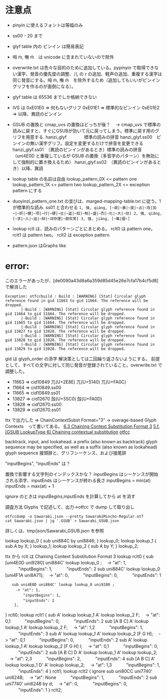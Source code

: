 # 注意点
- pinyin に使えるフォントは等幅のみ
- ss00 - 20 まで
- glyf table 内の ピンイン は簡易表記
- 呣 m̀, 嘸 m̄　は unicode に含まれていないので除外
- overwrite.txt は色々な目的のために追加している。pypinyin で取得できない漢字、発音の優先度の調整、儿 の r の追加、軽声の追加、重複する漢字は同じ発音にする。呣 m̀, 嘸 m̄　を除外するため（追加してもいいがピンイングリフを作るのが面倒になる）。
- glyf table は 65536 までしか格納できない
- IVS は 
       0xE01E0 => 何もないグリフ
       0xE01E1 => 標準的なピンイン
       0xE01E2 => 以降、異読のピンイン
- GSUB の置換と cmap_uvs の置換はどっちが後？
       　-> cmap_uvs で標準の読みに戻すと、すぐにGSUBが効いて元に戻ってしまう。標準に戻す用のグリフを用意する.
       hanzi_glyf　　　　標準の読みの拼音
       hanzi_glyf.ss00　ピンインの無い漢字グリフ。設定を変更するだけで拼音を変更できる
       hanzi_glyf.ss01　（異読のピンインがあるとき）標準の読みの拼音（uni4E0D と重複しているが GSUB の置換（多音字のパターン）を無効にして強制的に置き換えるため）
       hanzi_glyf.ss02　（異読のピンインがあるとき）以降、異読　

- lookup table の名前は自由
       lookup_pattern_0X <= pattern one
       lookup_pattern_1X <= pattern two
       lookup_pattern_2X <= exception pattern
       にする

- duoyinzi_pattern_one.txt の並びは、marged-mapping-table.txt に従う。1 が標準的な読み. ss01 と合わせる
       ```
       1, 强, qiáng, [~调|~暴|~度|~占|~攻|加~|~奸|~健|~项|~行|~硬|~壮|~盗|~权|~制|~盛|~烈|~化|~大|~劲]
       2, 强, qiǎng, [~求|~人|~迫|~辩|~词夺理|~颜欢笑]
       3, 强, jiàng, [~嘴|倔~]
       ```
- lookup rclt は、読みのパターンごとにまとめる。 rclt0 は pattern one。 rclt1 は pattern two。 rclt2 は exception pattern.
- pattern.json はGraphs like

# error:

このエラーがあったが、[de0090a43d8a6a359d85d45e26e7cfa17b4cf5d8] で解消した
```
Exception: otfccbuild : Build : [WARNING] [Stat] Circular glyph reference found in gid 11663 to gid 11664. The reference will be dropped.
       |-Build : [WARNING] [Stat] Circular glyph reference found in gid 11664 to gid 11664. The reference will be dropped.
       |-Build : [WARNING] [Stat] Circular glyph reference found in gid 11665 to gid 11664. The reference will be dropped.
       |-Build : [WARNING] [Stat] Circular glyph reference found in gid 13827 to gid 13828. The reference will be dropped.
       |-Build : [WARNING] [Stat] Circular glyph reference found in gid 13828 to gid 13828. The reference will be dropped.
       |-Build : [WARNING] [Stat] Circular glyph reference found in gid 13829 to gid 13828. The reference will be dropped.
```
gid は glyph_order の添字
解決策としては二回繰り返さないようにする。
前提として、すべての文字に対して同じ発音が登録されていること。overwrite.txt で調整した。
- 11663 => cid10849 ⺎(U+2E8E) 兀(U+5140) 兀(U+FA0C)
- 11664 => cid10849.ss00
- 11665 => cid10849.ss01
- 13827 => cid12670 嗀(U+55C0) 嗀(U+FA0D)
- 13828 => cid12670.ss00
- 13829 => cid12670.ss01





ttx で出力した => ChainContextSubst Format="3" -> overage-based Glyph Contexts　って書いてある。
[6.3 Chaining Context Substitution Format 3](https://docs.microsoft.com/en-us/typography/opentype/spec/gsub#63-chaining-context-substitution-format-3-coverage-based-glyph-contexts)
[5.f. [GSUB LookupType 6] Chaining contextual substitution](http://adobe-type-tools.github.io/afdko/OpenTypeFeatureFileSpecification.html#5f-gsub-lookuptype-6-chaining-contextual-substitution)
[otfcc](https://github.com/caryll/otfcc/blob/master/lib/table/otl/subtables/chaining/read.c#L228)


backtrack, input, and lookahead.
a prefix (also known as backtrack) glyph sequence may be specified, as well as a suffix (also known as lookahead) glyph sequence
接頭辞と、グリフシーケンス、および接尾辞

"inputBegins", "inputEnds" は？

置換で影響する文字列のインデックスかな？
inputBegins はシーケンスが開始される添字、inputEnds はシーケンスが終わる長さ
inputBegins = min(at) 
inputEnds   = max(at) + 1

ignore のときは inputBegins,inputEnds を計算してから at を消す

調査方法
Glyphs で記述して、出力->otfcc で dump して取り出し
```
otfccdump -o Sawarabi.json --pretty SawarabiMincho-Regular.otf
cat Sawarabi.json | jq '.GSUB' > Sawarabi_GSUB.json
```
詳しくは、tmp/json/Sawarabi_GSUB.json を参照

lookup lookup_0 {
	sub uni884C by uni8846;
} lookup_0;
lookup lookup_1 {
	sub A by X;
} lookup_1;
lookup lookup_2 {
	sub A by Y;
} lookup_2;


ttx から rclt は Chaining Context Substitution Format 3
lookup rclt0 {
	sub [uni4E0D uni9280] uni884C' lookup lookup_0 ;
       　-> "at": 1,
       　　　"inputBegins": 1,
       　　　"inputEnds": 2
	sub uni884C' lookup lookup_0 [uni4F1A uni8A71];
       　-> "at": 0,
       　　　"inputBegins": 0,
       　　　"inputEnds": 1

       sub uni4E0D uni884C' lookup lookup_0 uni9280 ;
       　-> "at": 1,
       　　　"inputBegins": 1,
       　　　"inputEnds": 2
        },
} rclt0;
lookup rclt1 {
	sub A' lookup lookup_1 A' lookup lookup_2 F;
       　-> "at": 0,1
       　　　"inputBegins": 0,
       　　　"inputEnds": 2
	sub [A B C] A' lookup lookup_1 A' lookup lookup_2 F;
       　-> "at": 1,2
       　　　"inputBegins": 1,
       　　　"inputEnds": 3
	sub A' lookup lookup_1 A' lookup lookup_2 [F G H];
       　-> "at": 0,1
       　　　"inputBegins": 0,
       　　　"inputEnds": 2
       sub A' lookup lookup_1 A' lookup lookup_2 [F G H] I;
       　-> "at": 0,1
       　　　"inputBegins": 0,
       　　　"inputEnds": 2
       sub [A B C] D A' lookup lookup_1 A' lookup lookup_2;
       　-> "at": 2,3
       　　　"inputBegins": 2,
       　　　"inputEnds": 4
       sub [A B C] A' lookup lookup_1 D' A' lookup lookup_2;
       　-> "at": 1,3
       　　　"inputBegins": 1,
       　　　"inputEnds": 4
} rclt1;
lookup rclt2 {
	ignore sub uni80CC uni7740' uni624B;
       　-> "at": None
       　　　"inputBegins": 1,
       　　　"inputEnds": 2
	sub uni7740' uni624B by d;
       　-> "at": 0,
       　　　"inputBegins": 0,
       　　　"inputEnds": 1
} rclt2;
